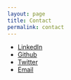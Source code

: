 ```yaml
---
layout: page
title: Contact
permalink: contact
---
```


- [LinkedIn](https://www.linkedin.com/in/juanlozanovallejo/)
- [Github](https://github.com/juanllave)
- [Twitter](https://twitter.com/JuanLlave)
- [Email](mailto:juan.lozanovallejo@gmail.com)
